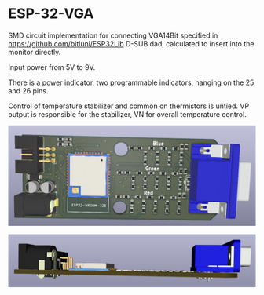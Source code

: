 # ESP-32-VGA
SMD circuit implementation for connecting VGA14Bit specified in https://github.com/bitluni/ESP32Lib  D-SUB dad, calculated to insert into the monitor directly.

Input power from 5V to 9V. 

There is a power indicator, two programmable indicators, hanging on the 25 and 26 pins. 

Control of temperature stabilizer and common on thermistors is untied. VP output is responsible for the stabilizer, VN for overall temperature control.

![рендер общий](https://github.com/SUNsung/ESP-32-VGA/blob/master/rend2.png)

![рендер в профиль](https://github.com/SUNsung/ESP-32-VGA/blob/master/rend1.png)
